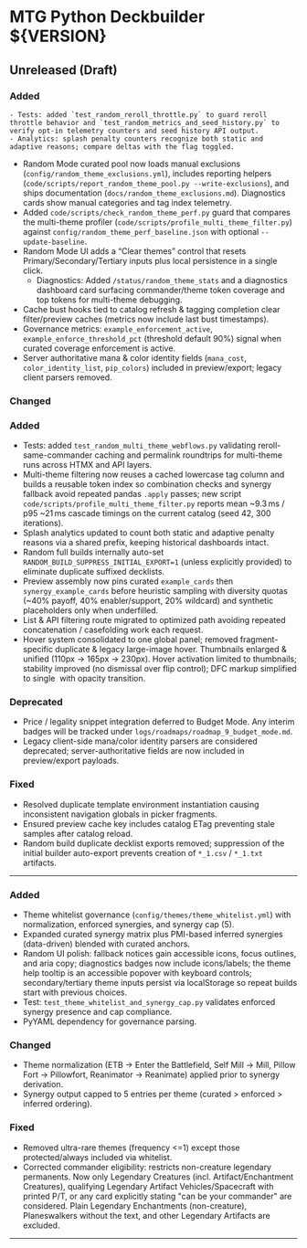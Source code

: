 # MTG Python Deckbuilder ${VERSION}

## Unreleased (Draft)

### Added
	- Tests: added `test_random_reroll_throttle.py` to guard reroll throttle behavior and `test_random_metrics_and_seed_history.py` to verify opt-in telemetry counters and seed history API output.
	- Analytics: splash penalty counters recognize both static and adaptive reasons; compare deltas with the flag toggled.
- Random Mode curated pool now loads manual exclusions (`config/random_theme_exclusions.yml`), includes reporting helpers (`code/scripts/report_random_theme_pool.py --write-exclusions`), and ships documentation (`docs/random_theme_exclusions.md`). Diagnostics cards show manual categories and tag index telemetry.
- Added `code/scripts/check_random_theme_perf.py` guard that compares the multi-theme profiler (`code/scripts/profile_multi_theme_filter.py`) against `config/random_theme_perf_baseline.json` with optional `--update-baseline`.
- Random Mode UI adds a “Clear themes” control that resets Primary/Secondary/Tertiary inputs plus local persistence in a single click.
	- Diagnostics: Added `/status/random_theme_stats` and a diagnostics dashboard card surfacing commander/theme token coverage and top tokens for multi-theme debugging.
 - Cache bust hooks tied to catalog refresh & tagging completion clear filter/preview caches (metrics now include last bust timestamps).
 - Governance metrics: `example_enforcement_active`, `example_enforce_threshold_pct` (threshold default 90%) signal when curated coverage enforcement is active.
 - Server authoritative mana & color identity fields (`mana_cost`, `color_identity_list`, `pip_colors`) included in preview/export; legacy client parsers removed.

### Changed
### Added
- Tests: added `test_random_multi_theme_webflows.py` validating reroll-same-commander caching and permalink roundtrips for multi-theme runs across HTMX and API layers.
- Multi-theme filtering now reuses a cached lowercase tag column and builds a reusable token index so combination checks and synergy fallback avoid repeated pandas `.apply` passes; new script `code/scripts/profile_multi_theme_filter.py` reports mean ~9.3 ms / p95 ~21 ms cascade timings on the current catalog (seed 42, 300 iterations).
- Splash analytics updated to count both static and adaptive penalty reasons via a shared prefix, keeping historical dashboards intact.
- Random full builds internally auto-set `RANDOM_BUILD_SUPPRESS_INITIAL_EXPORT=1` (unless explicitly provided) to eliminate duplicate suffixed decklists.
- Preview assembly now pins curated `example_cards` then `synergy_example_cards` before heuristic sampling with diversity quotas (~40% payoff, 40% enabler/support, 20% wildcard) and synthetic placeholders only when underfilled.
- List & API filtering route migrated to optimized path avoiding repeated concatenation / casefolding work each request.
- Hover system consolidated to one global panel; removed fragment-specific duplicate & legacy large-image hover. Thumbnails enlarged & unified (110px → 165px → 230px). Hover activation limited to thumbnails; stability improved (no dismissal over flip control); DFC markup simplified to single <img> with opacity transition.

### Deprecated
- Price / legality snippet integration deferred to Budget Mode. Any interim badges will be tracked under `logs/roadmaps/roadmap_9_budget_mode.md`.
 - Legacy client-side mana/color identity parsers are considered deprecated; server-authoritative fields are now included in preview/export payloads.

### Fixed
- Resolved duplicate template environment instantiation causing inconsistent navigation globals in picker fragments.
- Ensured preview cache key includes catalog ETag preventing stale samples after catalog reload.
- Random build duplicate decklist exports removed; suppression of the initial builder auto-export prevents creation of `*_1.csv` / `*_1.txt` artifacts.

---

### Added
- Theme whitelist governance (`config/themes/theme_whitelist.yml`) with normalization, enforced synergies, and synergy cap (5).
- Expanded curated synergy matrix plus PMI-based inferred synergies (data-driven) blended with curated anchors.
- Random UI polish: fallback notices gain accessible icons, focus outlines, and aria copy; diagnostics badges now include icons/labels; the theme help tooltip is an accessible popover with keyboard controls; secondary/tertiary theme inputs persist via localStorage so repeat builds start with previous choices.
- Test: `test_theme_whitelist_and_synergy_cap.py` validates enforced synergy presence and cap compliance.
- PyYAML dependency for governance parsing.

### Changed
- Theme normalization (ETB -> Enter the Battlefield, Self Mill -> Mill, Pillow Fort -> Pillowfort, Reanimator -> Reanimate) applied prior to synergy derivation.
- Synergy output capped to 5 entries per theme (curated > enforced > inferred ordering).

### Fixed
- Removed ultra-rare themes (frequency <=1) except those protected/always included via whitelist.
- Corrected commander eligibility: restricts non-creature legendary permanents. Now only Legendary Creatures (incl. Artifact/Enchantment Creatures), qualifying Legendary Artifact Vehicles/Spacecraft with printed P/T, or any card explicitly stating "can be your commander" are considered. Plain Legendary Enchantments (non-creature), Planeswalkers without the text, and other Legendary Artifacts are excluded.

---